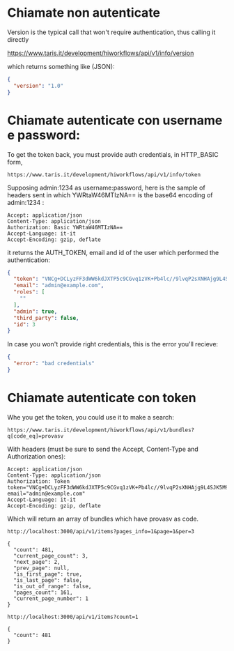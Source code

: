 # Chiamate non autenticate

Version is the typical call that won't require authentication, thus calling it directly

https://www.taris.it/development/hiworkflows/api/v1/info/version

which returns something like (JSON):
```json
{
  "version": "1.0"
}
```

# Chiamate autenticate con username e password:

To get the token back, you must provide auth credentials, in HTTP_BASIC form,
```
https://www.taris.it/development/hiworkflows/api/v1/info/token
```
Supposing admin:1234 as username:password, here is the sample of headers sent in which YWRtaW46MTIzNA== is the base64 encoding of admin:1234 :
```
Accept: application/json
Content-Type: application/json
Authorization: Basic YWRtaW46MTIzNA==
Accept-Language: it-it
Accept-Encoding: gzip, deflate
```
it returns the AUTH_TOKEN, email and id of the user which performed the authentication:
```json
{
  "token": "VNCg+DCLyzFF3dWW6kdJXTP5c9CGvq1zVK+Pb4lc//9lvqP2sXNHAjg9L4SJK5M98tzZNuw7kV4VqbPMYk57UA==",
  "email": "admin@example.com",
  "roles": [
    ""
  ],
  "admin": true,
  "third_party": false,
  "id": 3
}
```
In case you won't provide right credentials, this is the error you'll recieve:
```json
{
  "error": "bad credentials"
}
```
# Chiamate autenticate con token

Whe you get the token, you could use it to make a search:
```
https://www.taris.it/development/hiworkflows/api/v1/bundles?q[code_eq]=provasv
```
With headers (must be sure to send the Accept, Content-Type and Authorization ones):
```
Accept: application/json
Content-Type: application/json
Authorization: Token token="VNCg+DCLyzFF3dWW6kdJXTP5c9CGvq1zVK+Pb4lc//9lvqP2sXNHAjg9L4SJK5M98tzZNuw7kV4VqbPMYk57UA==", email="admin@example.com"
Accept-Language: it-it
Accept-Encoding: gzip, deflate
```
Which will return an array of bundles which have provasv as code.
```
http://localhost:3000/api/v1/items?pages_info=1&page=1&per=3

{
  "count": 481,
  "current_page_count": 3,
  "next_page": 2,
  "prev_page": null,
  "is_first_page": true,
  "is_last_page": false,
  "is_out_of_range": false,
  "pages_count": 161,
  "current_page_number": 1
}

http://localhost:3000/api/v1/items?count=1

{
  "count": 481
}
```
